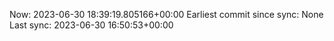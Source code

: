 Now: 2023-06-30 18:39:19.805166+00:00 Earliest commit since sync: None Last sync: 2023-06-30 16:50:53+00:00
